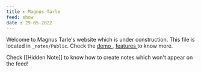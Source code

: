 ```yaml
---
title : Magnus Tarle
feed: show
date : 29-05-2022
---
```


Welcome to Magnus Tarle's website which is under construction. This file is located in `_notes/Public`. Check the <a href="{{'/notes' | relative_url}}"> demo </a>, <a href="{{'/post/features' | relative_url}}"> features </a> to know more.

Check [[Hidden Note]] to know how to create notes which won't appear on the feed!

